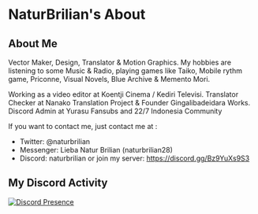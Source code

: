 # NaturBrilian's About
## About Me

Vector Maker, Design, Translator & Motion Graphics.
My hobbies are listening to some Music & Radio, playing games like Taiko, Mobile rythm game, Priconne, Visual Novels, Blue Archive & Memento Mori.

Working as a video editor at Koentji Cinema / Kediri Televisi.
Translator Checker at Nanako Translation Project & Founder Gingalibadeidara Works.
Discord Admin at Yurasu Fansubs and 22/7 Indonesia Community

If you want to contact me, just contact me at :

- Twitter: @naturbrilian
- Messenger: Lieba Natur Brilian (naturbrilian28)
- Discord: naturbrilian or join my server: https://discord.gg/Bz9YuXs9S3

## My Discord Activity
[![Discord Presence](https://lanyard.cnrad.dev/api/304313603253862401)](https://discord.com/users/304313603253862401)
<!--
**naturbrilian/naturbrilian** is a ✨ _special_ ✨ repository because its `README.md` (this file) appears on your GitHub profile.

Here are some ideas to get you started:

- 🔭 I’m currently working on ...
- 🌱 I’m currently learning ...
- 👯 I’m looking to collaborate on ...
- 🤔 I’m looking for help with ...
- 💬 Ask me about ...
- 📫 How to reach me: ...
- 😄 Pronouns: ...
- ⚡ Fun fact: ...
-->
